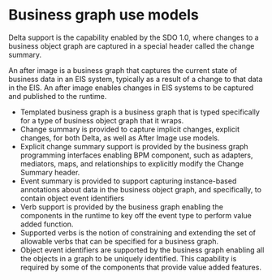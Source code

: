 <!-- image -->

# Business graph use models

Delta support is the capability enabled by the SDO 1.0, where changes to a business object
graph are captured in a special header called the change summary.

An after image is a business graph that captures the current state of business data in an
EIS system, typically as a result of a change to that data in the EIS. An after image enables
changes in EIS systems to be captured and published to the runtime.

- Templated business graph is a business graph that is typed specifically for a type of
business object graph that it wraps.
- Change summary is provided to capture implicit changes, explicit changes, for both Delta,
as well as After Image use models.
- Explicit change summary support is provided by the business graph programming interfaces
enabling BPM component, such as adapters, mediators, maps, and relationships to explicitly modify
the Change Summary header.
- Event summary is provided to support capturing instance-based annotations about data in
the business object graph, and specifically, to contain object event identifiers
- Verb support is provided by the business graph enabling the components in the runtime to
key off the event type to perform value added function.
- Supported verbs is the notion of constraining and extending the set of allowable verbs
that can be specified for a business graph.
- Object event identifiers are supported by the business graph enabling all the objects in
a graph to be uniquely identified. This capability is required by some of the components that
provide value added features.